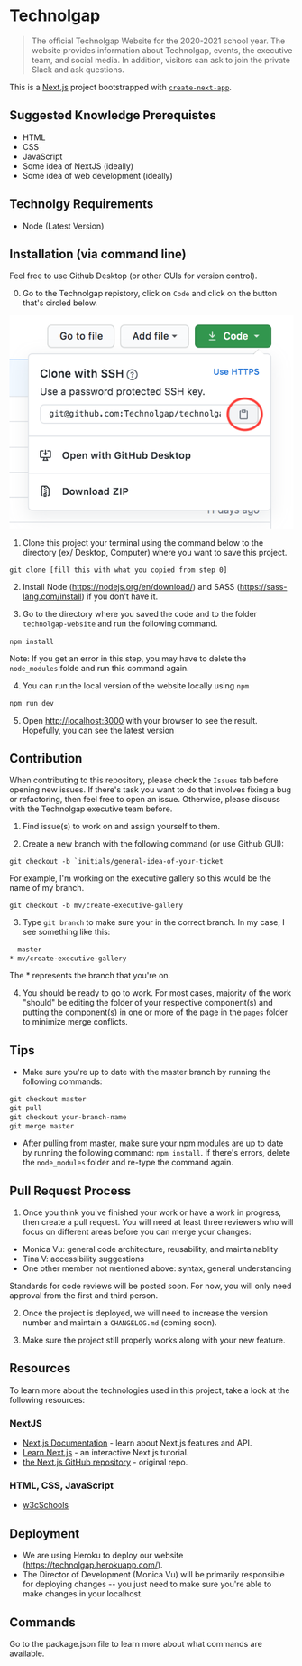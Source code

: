 # Technolgap
> The official Technolgap Website for the 2020-2021 school year. The website provides information about Technolgap, events, the executive team, and social media. In addition, visitors can ask to join the private Slack and ask questions. 

This is a [Next.js](https://nextjs.org/) project bootstrapped with [`create-next-app`](https://github.com/vercel/next.js/tree/canary/packages/create-next-app).

## Suggested Knowledge Prerequistes  
* HTML
* CSS 
* JavaScript
* Some idea of NextJS (ideally)
* Some idea of web development (ideally)

## Technolgy Requirements 
* Node (Latest Version)

## Installation (via command line)
Feel free to use Github Desktop (or other GUIs for version control).

0. Go to the Technolgap repistory, click on `Code` and click on the button that's circled below. 

![Cloning](images/README/CloningWithSSH.png)

1. Clone this project your terminal using the command below to the directory (ex/ Desktop, Computer) where you want to save this project.

```
git clone [fill this with what you copied from step 0]
```

2. Install Node (https://nodejs.org/en/download/) and SASS (https://sass-lang.com/install) if you don't have it. 

3. Go to the directory where you saved the code and to the folder `technolgap-website` and run the following command. 

`npm install` 

Note: If you get an error in this step, you may have to delete the `node_modules` folde and run this command again. 

4. You can run the local version of the website locally using `npm`
 
```bash
npm run dev
```
5. Open [http://localhost:3000](http://localhost:3000) with your browser to see the result. Hopefully, you can see the latest version

## Contribution
When contributing to this repository, please check the `Issues` tab before opening new issues. If there's task you want to do that involves fixing a bug or refactoring, then feel free to open an issue. Otherwise, please discuss with the Technolgap executive team before. 

1. Find issue(s) to work on and assign yourself to them. 

2. Create a new branch with the following command (or use Github GUI):

```
git checkout -b `initials/general-idea-of-your-ticket

```

For example, I'm working on the executive gallery so this would be the name of my branch.

```
git checkout -b mv/create-executive-gallery

```

3. Type `git branch` to make sure your in the correct branch. In my case, I see something like this:

```
  master
* mv/create-executive-gallery
```

The * represents the branch that you're on. 

4. You should be ready to go to work. For most cases, majority of the work "should" be editing the folder of your respective component(s) and putting the component(s) in one or more of the page in the `pages` folder to minimize merge conflicts. 

## Tips
* Make sure you're up to date with the master branch by running the following commands:
```
git checkout master
git pull
git checkout your-branch-name
git merge master 
```

* After pulling from master, make sure your npm modules are up to date by running the following command: `npm install`. If there's errors, delete the `node_modules` folder and re-type the command again. 


## Pull Request Process
1. Once you think you've finished your work or have a work in progress, then create a pull request. You will need at least three reviewers who will focus on different areas before you can merge your changes: 
* Monica Vu: general code architecture, reusability, and maintainablity
* Tina V: accessibility suggestions
* One other member not mentioned above: syntax, general understanding 

Standards for code reviews will be posted soon. For now, you will only need approval from the first and third person. 

2. Once the project is deployed, we will need to increase the version number and maintain a `CHANGELOG.md` (coming soon).

3. Make sure the project still properly works along with your new feature.

## Resources 

To learn more about the technologies used in this project, take a look at the following resources:

### NextJS
- [Next.js Documentation](https://nextjs.org/docs) - learn about Next.js features and API.
- [Learn Next.js](https://nextjs.org/learn) - an interactive Next.js tutorial.
- [the Next.js GitHub repository](https://github.com/vercel/next.js/) - original repo.

### HTML, CSS, JavaScript
- [w3cSchools](https://www.w3schools.com/)

## Deployment 
* We are using Heroku to deploy our website (https://technolgap.herokuapp.com/). 
* The Director of Development (Monica Vu) will be primarily responsible for deploying changes -- you just need to make sure you're able to make changes in your localhost.

## Commands
Go to the package.json file to learn more about what commands are available.
